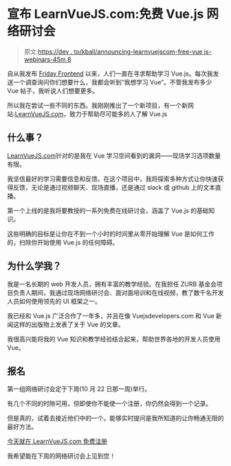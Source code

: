 # 宣布 LearnVueJS.com:免费 Vue.js 网络研讨会

> 原文:[https://dev . to/kball/announcing-learnvuejscom-free-vue js-webinars-45m 8](https://dev.to/kball/announcing-learnvuejscom-free-vuejs-webinars-45m8)

自从我发布 [Friday Frontend](https://zendev.com/friday-frontend.html) 以来，人们一直在寻求帮助学习 Vue.js。每次我发送一个调查询问你们想要什么，我都会听到“我想学习 Vue”。不管我发布多少 Vue 帖子，我听说人们想要更多。

所以我在尝试一些不同的东西。我刚刚推出了一个新项目，有一个新网站:[LearnVueJS.com](https://www.learnvuejs.com/)，致力于帮助尽可能多的人了解 Vue.js

## 什么事？

[LearnVueJS.com](https://www.learnvuejs.com/)针对的是我在 Vue 学习空间看到的漏洞——现场学习选项数量有限。

我坚信最好的学习需要信息和反馈。在这个项目中，我将探索多种方式让你快速获得反馈，无论是通过视频聊天、现场直播，还是通过 slack 或 github 上的文本直播。

第一个上线的是我将要教授的一系列免费在线研讨会，涵盖了 Vue.js 的基础知识。

这些明确的目标是让你在不到一个小时的时间里从零开始理解 Vue 是如何工作的，扫除你开始使用 Vue.js 的任何障碍。

## 为什么学我？

我是一名长期的 web 开发人员，拥有丰富的教学经验。在我担任 ZURB 基金会项目负责人期间，我通过现场网络研讨会、面对面培训和在线视频，教了数千名开发人员如何使用领先的 UI 框架之一。

我已经和 Vue.js 广泛合作了一年多，并且在像 Vuejsdevelopers.com 和 Vue 新闻这样的出版物上发表了关于 Vue 的文章。

我很高兴能将我的 Vue 知识和教学经验结合起来，帮助世界各地的开发人员使用 Vue。

## 报名

第一组网络研讨会定于下周(10 月 22 日那一周)举行。

有几个不同的时隙可用，但即使你不能使一个注册，你仍然会得到一个记录。

但是真的，试着去接近他们中的一个。能够实时提问是我所知道的让你畅通无阻的最好方法。

[今天就在 LearnVueJS.com 免费注册](https://www.learnvuejs.com/)

我希望能在下周的网络研讨会上见到您！